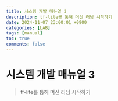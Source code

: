 ```yaml
---
title: 시스템 개발 매뉴얼 3
description: tf-lite를 통해 머신 러닝 시작하기
date: 2024-11-07 23:00:01 +0900
categories: [LAB]
tags: [manual]
toc: true
comments: false
---
```


# 시스템 개발 매뉴얼 3

> tf-lite를 통해 머신 러닝 시작하기

